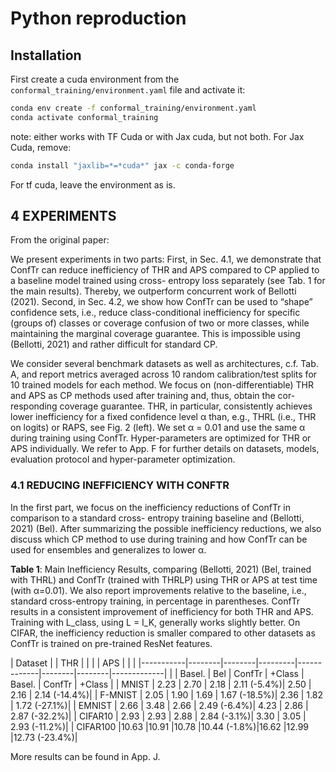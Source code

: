 # Python reproduction

## Installation

First create a cuda environment from the `conformal_training/environment.yaml` file and activate it:

```bash
conda env create -f conformal_training/environment.yaml
conda activate conformal_training
```

note: either works with TF Cuda or with Jax cuda, but not both.
For Jax Cuda, remove:

```bash
conda install "jaxlib=*=*cuda*" jax -c conda-forge
```

For tf cuda, leave the environment as is.


## 4 EXPERIMENTS

From the original paper:

We present experiments in two parts: First, in Sec. 4.1, we demonstrate that ConfTr can reduce inefficiency of THR and APS compared to CP applied to a baseline model trained using cross- entropy loss separately (see Tab. 1 for the main results). Thereby, we outperform concurrent work of Bellotti (2021). Second, in Sec. 4.2, we show how ConfTr can be used to “shape” confidence sets, i.e., reduce class-conditional inefficiency for specific (groups of) classes or coverage confusion of two or more classes, while maintaining the marginal coverage guarantee. This is impossible using (Bellotti, 2021) and rather difficult for standard CP.

We consider several benchmark datasets as well as architectures, c.f. Tab. A, and report metrics averaged across 10 random calibration/test splits for 10 trained models for each method. We focus on (non-differentiable) THR and APS as CP methods used after training and, thus, obtain the cor- responding coverage guarantee. THR, in particular, consistently achieves lower inefficiency for a fixed confidence level α than, e.g., THRL (i.e., THR on logits) or RAPS, see Fig. 2 (left). We set α = 0.01 and use the same α during training using ConfTr. Hyper-parameters are optimized for THR or APS individually. We refer to App. F for further details on datasets, models, evaluation protocol and hyper-parameter optimization.

### 4.1 REDUCING INEFFICIENCY WITH CONFTR

In the first part, we focus on the inefficiency reductions of ConfTr in comparison to a standard cross- entropy training baseline and (Bellotti, 2021) (Bel). After summarizing the possible inefficiency reductions, we also discuss which CP method to use during training and how ConfTr can be used for ensembles and generalizes to lower α.

**Table 1**: Main Inefficiency Results, comparing (Bellotti, 2021) (Bel, trained with THRL) and ConfTr (trained with THRLP) using THR or APS at test time (with α=0.01). We also report improvements relative to the baseline, i.e., standard cross-entropy training, in percentage in parentheses. ConfTr results in a consistent improvement of inefficiency for both THR and APS. Training with L_class, using L = I_K, generally works slightly better. On CIFAR, the inefficiency reduction is smaller compared to other datasets as ConfTr is trained on pre-trained ResNet features.

| Dataset   | | THR | | | | APS | | |
|-----------|--------|--------|---------|-------------|--------|--------|-------------|
|           | Basel. | Bel    | ConfTr  | +Class      | Basel. | ConfTr | +Class      |
| MNIST     | 2.23   | 2.70   | 2.18    | 2.11 (-5.4%)| 2.50   | 2.16   | 2.14 (-14.4%)|
| F-MNIST   | 2.05   | 1.90   | 1.69    | 1.67 (-18.5%)| 2.36   | 1.82   | 1.72 (-27.1%)|
| EMNIST    | 2.66   | 3.48   | 2.66    | 2.49 (-6.4%)| 4.23   | 2.86   | 2.87 (-32.2%)|
| CIFAR10   | 2.93   | 2.93   | 2.88    | 2.84 (-3.1%)| 3.30   | 3.05   | 2.93 (-11.2%)|
| CIFAR100  |10.63   |10.91   |10.78    |10.44 (-1.8%)|16.62   |12.99   |12.73 (-23.4%)|

More results can be found in App. J.
